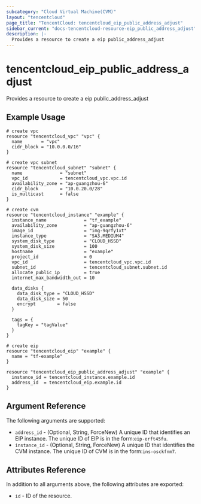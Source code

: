 ```yaml
---
subcategory: "Cloud Virtual Machine(CVM)"
layout: "tencentcloud"
page_title: "TencentCloud: tencentcloud_eip_public_address_adjust"
sidebar_current: "docs-tencentcloud-resource-eip_public_address_adjust"
description: |-
  Provides a resource to create a eip public_address_adjust
---
```


# tencentcloud_eip_public_address_adjust

Provides a resource to create a eip public_address_adjust

## Example Usage

```hcl
# create vpc
resource "tencentcloud_vpc" "vpc" {
  name       = "vpc"
  cidr_block = "10.0.0.0/16"
}

# create vpc subnet
resource "tencentcloud_subnet" "subnet" {
  name              = "subnet"
  vpc_id            = tencentcloud_vpc.vpc.id
  availability_zone = "ap-guangzhou-6"
  cidr_block        = "10.0.20.0/28"
  is_multicast      = false
}

# create cvm
resource "tencentcloud_instance" "example" {
  instance_name              = "tf_example"
  availability_zone          = "ap-guangzhou-6"
  image_id                   = "img-9qrfy1xt"
  instance_type              = "SA3.MEDIUM4"
  system_disk_type           = "CLOUD_HSSD"
  system_disk_size           = 100
  hostname                   = "example"
  project_id                 = 0
  vpc_id                     = tencentcloud_vpc.vpc.id
  subnet_id                  = tencentcloud_subnet.subnet.id
  allocate_public_ip         = true
  internet_max_bandwidth_out = 10

  data_disks {
    data_disk_type = "CLOUD_HSSD"
    data_disk_size = 50
    encrypt        = false
  }

  tags = {
    tagKey = "tagValue"
  }
}

# create eip
resource "tencentcloud_eip" "example" {
  name = "tf-example"
}

resource "tencentcloud_eip_public_address_adjust" "example" {
  instance_id = tencentcloud_instance.example.id
  address_id  = tencentcloud_eip.example.id
}
```

## Argument Reference

The following arguments are supported:

* `address_id` - (Optional, String, ForceNew) A unique ID that identifies an EIP instance. The unique ID of EIP is in the form:`eip-erft45fu`.
* `instance_id` - (Optional, String, ForceNew) A unique ID that identifies the CVM instance. The unique ID of CVM is in the form:`ins-osckfnm7`.

## Attributes Reference

In addition to all arguments above, the following attributes are exported:

* `id` - ID of the resource.



